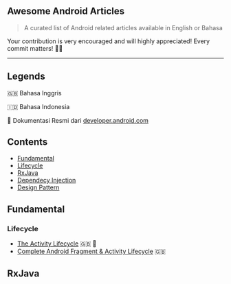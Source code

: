 ## Awesome Android Articles

> A curated list of Android related articles available in English or Bahasa 

Your contribution is very encouraged and will highly appreciated! Every commit matters! 💪💪

---

## Legends

🇬🇧 Bahasa Inggris

🇮🇩 Bahasa Indonesia

🌟 Dokumentasi Resmi dari [developer.android.com](developer.android.com)

## Contents

- [Fundamental](#fundamental)
 - [Lifecycle](#lifecycle)
- [RxJava](#rxjava)
- [Dependecy Injection](#dependency-injection)
- [Design Pattern](#design-pattern)
 
## Fundamental 

### Lifecycle

- [The Activity Lifecycle](https://developer.android.com/guide/components/activities/activity-lifecycle.html) 🇬🇧 🌟
- [Complete Android Fragment & Activity Lifecycle](https://github.com/xxv/android-lifecycle) 🇬🇧

## RxJava
